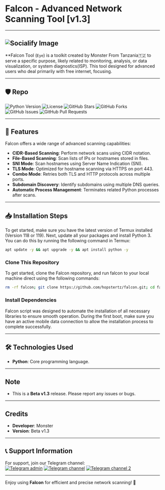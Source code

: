 # Falcon - Advanced Network Scanning Tool [v1.3]
---
![Socialify Image](https://socialify.git.ci/MrMonsterTz/falcon/image?description=1&font=Inter&forks=1&issues=1&language=1&logo=https%3A%2F%2Fexample.com%2Flogo.png&name=1&owner=1&pattern=Circuit%20Board&pulls=1&stargazers=1&theme=Dark)
---
**Falcon Tool (`Eye`) is a toolkit created by Monster From Tanzania🇹🇿 to serve a specific purpose, likely related to monitoring, analysis, or data visualization, or system diagnostics(ISP). This tool designed for advanced users who deal primarily with free internet, focusing.

---
## 🛡️ Repo
![Python Version](https://img.shields.io/badge/Python-3.x-blue)
![License](https://img.shields.io/badge/License-MIT-green)
![GitHub Stars](https://img.shields.io/github/stars/MrMonsterTz/falcon)
![GitHub Forks](https://img.shields.io/github/forks/MrMonsterTz/falcon)
![GitHub Issues](https://img.shields.io/github/issues/MrMonsterTz/falcon)
![GitHub Pull Requests](https://img.shields.io/github/issues-pr/MrMonsterTz/falcon)

---

## 🚀 Features
Falcon offers a wide range of advanced scanning capabilities:
- **CIDR-Based Scanning**: Perform network scans using CIDR notation.
- **File-Based Scanning**: Scan lists of IPs or hostnames stored in files.
- **SNI Mode**: Scan hostnames using Server Name Indication (SNI).
- **TLS Mode**: Optimized for hostname scanning via HTTPS on port 443.
- **Combo Mode**: Retries both TLS and HTTP protocols across multiple ports.
- **Subdomain Discovery**: Identify subdomains using multiple DNS queries.
- **Automatic Process Management**: Terminates related Python processes after scans.

---

## 📥 Installation Steps
To get started, make sure you have the latest version of Termux installed (Version 118 or 119). Next, update all your packages and install Python 3. You can do this by running the following command in Termux:
```bash
apt update -y && apt upgrade -y && apt install python -y
```

### Clone This Repository
To get started, clone the Falcon repository, and run falcon to your local machine direct using the following commands:
```bash
rm -rf falcon; git clone https://github.com/hopstertz/falcon.git; cd falcon; cd X; python falcon
```

### Install Dependencies
Falcon script was designed to automate the installation of all necessary libraries to ensure smooth operation. During the first boot, make sure you have an active mobile data connection to allow the installation process to complete successfully.

---

## 🛠️ Technologies Used
- **Python**: Core programming language.
---

## Note

- This is a **Beta v1.3** release. Please report any issues or bugs.

---

## Credits

- **Developer**: Monster
- **Version**: Beta v1.3
---

## 📞 Support Information
For support, join our Telegram channel:  
[![Telegram admin](https://img.shields.io/badge/Telegram-Contact%20admin-blue)](https://t.me/sudotz)
[![Telegram channel](https://img.shields.io/badge/Telegram-Join%20Channel-blue)](https://t.me/falconx6)
[![Telegram channel 2](https://img.shields.io/badge/Telegram-Join%20Channel%202-blue)](https://t.me/Tech_orbit)

---

Enjoy using **Falcon** for efficient and precise network scanning! 🚀
